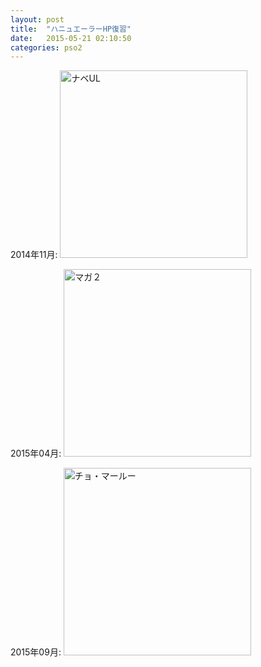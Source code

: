 ```yaml
---
layout: post
title:  "ハニュエーラーHP復習"
date:   2015-05-21 02:10:50
categories: pso2
---
```


2014年11月:
<img src="{{ site.url }}/media/newearl1.png" alt="ナベUL" width="300">

2015年04月:
<img src="{{ site.url }}/media/newearl2.png" alt="マガ２" width="300">

2015年09月:
<img src="{{ site.url }}/media/marlu.png" alt="チョ・マールー" width="300">
